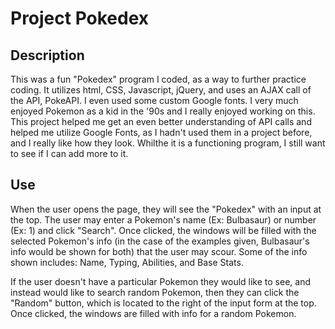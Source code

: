 # Project Pokedex

## Description

This was a fun "Pokedex" program I coded, as a way to further practice coding.  It utilizes html, CSS, Javascript, jQuery, and uses an AJAX call of the API, PokeAPI.  I even used some custom Google fonts.  I very much enjoyed Pokemon as a kid in the '90s and I really enjoyed working on this.  This project helped me get an even better understanding of API calls and helped me utilize Google Fonts, as I hadn't used them in a project before, and I really like how they look.  Whilthe it is a functioning program, I still want to see if I can add more to it.

## Use

When the user opens the page, they will see the "Pokedex" with an input at the top.  The user may enter a Pokemon's name (Ex: Bulbasaur) or number (Ex: 1) and click "Search".  Once clicked, the windows will be filled with the selected Pokemon's info (in the case of the examples given, Bulbasaur's info would be shown for both) that the user may scour.  Some of the info shown includes: Name, Typing, Abilities, and Base Stats.

If the user doesn't have a particular Pokemon they would like to see, and instead would like to search random Pokemon, then they can click the "Random" button, which is located to the right of the input form at the top.  Once clicked, the windows are filled with info for a random Pokemon.
